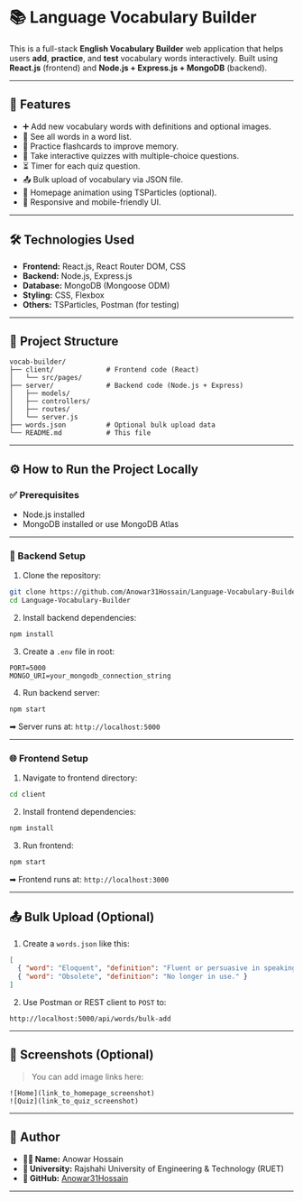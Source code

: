 
# 📚 Language Vocabulary Builder

This is a full-stack **English Vocabulary Builder** web application that helps users **add**, **practice**, and **test** vocabulary words interactively. Built using **React.js** (frontend) and **Node.js + Express.js + MongoDB** (backend).

---

## 🚀 Features

- ➕ Add new vocabulary words with definitions and optional images.
- 📃 See all words in a word list.
- 🧠 Practice flashcards to improve memory.
- 📝 Take interactive quizzes with multiple-choice questions.
- ⏳ Timer for each quiz question.
- 📤 Bulk upload of vocabulary via JSON file.
- 🎨 Homepage animation using TSParticles (optional).
- 📱 Responsive and mobile-friendly UI.

---

## 🛠️ Technologies Used

- **Frontend:** React.js, React Router DOM, CSS
- **Backend:** Node.js, Express.js
- **Database:** MongoDB (Mongoose ODM)
- **Styling:** CSS, Flexbox
- **Others:** TSParticles, Postman (for testing)

---

## 📁 Project Structure

```
vocab-builder/
├── client/             # Frontend code (React)
│   └── src/pages/
├── server/             # Backend code (Node.js + Express)
│   ├── models/
│   ├── controllers/
│   ├── routes/
│   └── server.js
├── words.json          # Optional bulk upload data
└── README.md           # This file
```

---

## ⚙️ How to Run the Project Locally

### ✅ Prerequisites

- Node.js installed
- MongoDB installed or use MongoDB Atlas

---

### 🔧 Backend Setup

1. Clone the repository:
```bash
git clone https://github.com/Anowar31Hossain/Language-Vocabulary-Builder.git
cd Language-Vocabulary-Builder
```

2. Install backend dependencies:
```bash
npm install
```

3. Create a `.env` file in root:
```
PORT=5000
MONGO_URI=your_mongodb_connection_string
```

4. Run backend server:
```bash
npm start
```
➡ Server runs at: `http://localhost:5000`

---

### 🌐 Frontend Setup

1. Navigate to frontend directory:
```bash
cd client
```

2. Install frontend dependencies:
```bash
npm install
```

3. Run frontend:
```bash
npm start
```
➡ Frontend runs at: `http://localhost:3000`

---

## 📤 Bulk Upload (Optional)

1. Create a `words.json` like this:
```json
[
  { "word": "Eloquent", "definition": "Fluent or persuasive in speaking." },
  { "word": "Obsolete", "definition": "No longer in use." }
]
```

2. Use Postman or REST client to `POST` to:
```
http://localhost:5000/api/words/bulk-add
```

---

## 📸 Screenshots (Optional)

> You can add image links here:
```
![Home](link_to_homepage_screenshot)
![Quiz](link_to_quiz_screenshot)
```

---

## 👤 Author

- **👨‍💻 Name:** Anowar Hossain  
- **🏫 University:** Rajshahi University of Engineering & Technology (RUET)  
- **🔗 GitHub:** [Anowar31Hossain](https://github.com/Anowar31Hossain)

---


